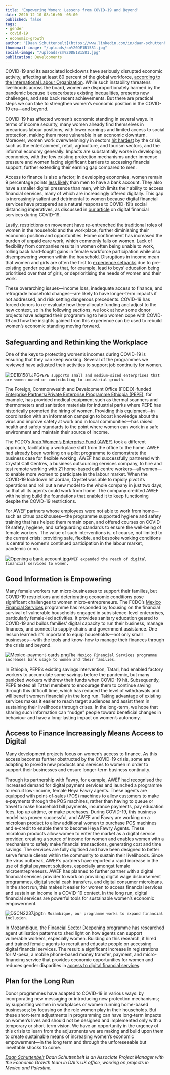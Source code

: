 ```yaml
---
title: 'Empowering Women: Lessons from COVID-19 and Beyond'
date: 2020-12-10 08:16:00 -05:00
published: false
tags:
- gender
- covid-19
- economic-growth
author: "[Daan Schuttenbelt](https://www.linkedin.com/in/daan-schuttenbelt-a24764b7/)"
thumbnail-image: "/uploads/sm%20DE1B1581.jpg"
social-image: "/uploads/sm%20DE1B1581.jpg"
publication: Developments
---
```


COVID-19 and its associated lockdowns have seriously disrupted economic activity, affecting at least 80 percent of the global workforce, [according to the International Labour Organization](https://www.unwomen.org/-/media/headquarters/attachments/sections/library/publications/2020/policy-brief-the-impact-of-covid-19-on-women-en.pdf?la=en&vs=140). While such instability threatens livelihoods across the board, women are disproportionately harmed by the pandemic because it exacerbates existing inequalities, presents new challenges, and sets back recent achievements. But there are practical steps we can take to strengthen women’s economic position in the COVID-19 era—and beyond. 






COVID-19 has affected women’s economic standing in several ways. In terms of income security, many women already find themselves in precarious labour positions, with lower earnings and limited access to social protection, making them more vulnerable in an economic downturn. Moreover, women work overwhelmingly in sectors [hit hardest](https://www.care-international.org/news/press-releases/new-study-covid-19-condemns-millions-of-women-to-poverty-when-they-could-be-a-solution-to-prosperity) by the crisis, such as the entertainment, retail, agriculture, and tourism sectors, and the informal economy generally. Impacts are substantially worse in developing economies, with the few existing protection mechanisms under immense pressure and women facing significant barriers to accessing financial support, further extending their earning gap compared to men. 

Access to finance is also a factor; in developing economies, women remain 9 percentage points [less likely](https://globalfindex.worldbank.org/#related_sec_focus) than men to have a bank account. They also have a smaller digital presence than men, which limits their ability to access financial services, many of which are increasingly offered digitally. This gap is increasingly salient and detrimental to women because digital financial services have prospered as a natural response to COVID-19’s social distancing imperatives, as discussed in [our article](https://dai-global-developments.com/articles/how-can-digital-financial-services-be-utilised-in-response-to-covid-19) on digital financial services during COVID-19. 

Lastly, restrictions on movement have re-entrenched the traditional roles of women in the household and the workplace, further diminishing their economic position and opportunities. Home confinement has increased the burden of unpaid care work, which commonly falls on women. Lack of flexibility from companies results in women often being unable to work, rolling back hard-fought gains in female workforce participation while also disempowering women within the household. Disruptions in income mean that women and girls are often the first to [experience setbacks](https://www.icrw.org/wp-content/uploads/2020/04/cweee_covid_and_wee_brief_final.pdf) due to pre-existing gender equalities that, for example, lead to boys’ education being prioritised over that of girls, or deprioritising the needs of women and their work. 

These overarching issues—income loss, inadequate access to finance, and retrograde household changes—are likely to have longer-term impacts if not addressed, and risk setting dangerous precedents. COVID-19 has forced donors to re-evaluate how they allocate funding and adjust to the new context, so in the following sections, we look at how some donor projects have adapted their programming to help women cope with COVID-19 and how the insights gained from this experience can be used to rebuild women’s economic standing moving forward.

## Safeguarding and Rethinking the Workplace

One of the keys to protecting women’s incomes during COVID-19 is ensuring that they can keep working. Several of the programmes we reviewed have adjusted their activities to support job continuity for women. 

![DE1B1581.JPG](/uploads/DE1B1581.JPG)`PEPE supports small and medium-sized enterprises that are women-owned or contributing to industrial growth.`

The Foreign, Commonwealth and Development Office (FCDO)-funded [Enterprise Partners/Private Enterprise Programme Ethiopia (PEPE)](https://www.dai.com/our-work/projects/ethiopia-private-enterprise-programme-ethiopia-pepe), for example, has provided medical equipment such as thermal scanners and thermometers and sanitation materials for industrial parks where PEPE has historically promoted the hiring of women. Providing this equipment—in coordination with an information campaign to boost knowledge about the virus and improve safety at work and in local communities—has raised health and safety standards to the point where women can work in a safe environment and maintain their source of income. 

The FCDO’s [Arab Women’s Enterprise Fund (AWEF)](https://www.dai.com/our-work/projects/jordan-egypt-and-palestine-arab-women-enterprise-fund) took a different approach, facilitating a workplace shift from the office to the home. AWEF had already been working on a pilot programme to demonstrate the business case for flexible working. AWEF had successfully partnered with Crystal Call Centres, a business outsourcing services company, to hire and test remote working with 21 home-based call centre workers—all women—to enable more women to participate in the labour market. When the COVID-19 lockdown hit Jordan, Crystel was able to rapidly pivot its operations and roll out a new model to the whole company in just two days, so that all its agents could work from home. The company credited AWEF with helping build the foundations that enabled it to keep functioning despite the COVID-19 restrictions.
 
For AWEF partners whose employees were not able to work from home—such as citrus packhouses—the programme supported hygiene and safety training that has helped them remain open, and offered courses on COVID-19 safety, hygiene, and safeguarding standards to ensure the well-being of female workers. The value of such interventions is, of course, not limited to the current crisis: providing safe, flexible, and bespoke working conditions is central to women’s continued participation in the labour market, pandemic or no.

![Opening a bank account.jpg](/uploads/Opening%20a%20bank%20account.jpg)`AWEF expanded the reach of digital financial services to women.`

## Good Information is Empowering

Many female workers run micro-businesses to support their families, but COVID-19 restrictions and deteriorating economic conditions pose significant challenges to women micro-entrepreneurs. The FCDO’s [Mexico Financial Services](https://www.dai.com/our-work/projects/mexico-prosperity-fund-mexico-financial-services-programme) programme has responded by focusing on the financial survival of vulnerable households engaged in subsistence-level enterprises, particularly female-led activities. It provides sanitary education geared to COVID-19 and builds families’ digital capacity to run their business, manage finances, and connect to supply chains and government assistance. One lesson learned: it’s important to equip households—not only small businesses—with the tools and know-how to manage their finances through the crisis and beyond. 

![Mexico-payment-cards.png](/uploads/Mexico-payment-cards.png)`The Mexico Financial Services programme increases bank usage to women and their families.`

In Ethiopia, PEPE’s existing savings intervention, Tatari, had enabled factory workers to accumulate some savings before the pandemic, but many panicked workers withdrew their funds when COVID-19 hit. Subsequently, PEPE texted all Tatari members to encourage them to continue saving through this difficult time, which has reduced the level of withdrawals and will benefit women financially in the long run. Taking advantage of existing services makes it easier to reach target audiences and assist them in sustaining their livelihoods through crises. In the long-term, we hope that sharing such information can “nudge” people toward beneficial changes in behaviour and have a long-lasting impact on women’s autonomy. 

## Access to Finance Increasingly Means Access to Digital

Many development projects focus on women’s access to finance. As this access becomes further obstructed by the COVID-19 crisis, some are adapting to provide new products and services to women in order to support their businesses and ensure longer-term business continuity. 

Through its partnership with Fawry, for example, AWEF had recognised the increased demand for digital payment services and launched a programme to recruit low-income, female Heya Fawry agents. These agents are equipped with point-of-sales (POS) machines to allow customers to make e-payments through the POS machines, rather than having to queue or travel to make household bill payments, insurance payments, pay education fees, top up airtime, or make purchases. During COVID-19, this business model has proven successful, and AWEF and Fawry are working on a microloan product to allow additional women to purchase POS machines and e-credit to enable them to become Heya Fawry Agents. These microloan products allow women to enter the market as a digital service provider, creating a source of income for women and enables women with a mechanism to safely make financial transactions, generating cost and time savings. The services are fully digitised and have been designed to better serve female clients within the community to sustain their livelihoods. Since the virus outbreak, AWEF’s partners have reported a rapid increase in the use of digital payment solutions, especially amongst female microentrepreneurs. AWEF has planned to further partner with a digital financial services provider to work on providing digital wage disbursement programmes, digital social cash transfers, and digital consumer microloans. In the short run, this makes it easier for women to access financial services and sustain an income in a COVID-19 context. In the long run, digital financial services are powerful tools for sustainable women’s economic empowerment.

![DSCN2237.jpg](/uploads/DSCN2237.jpg)`In Mozambique, our programme works to expand financial inclusion.`

In Mozambique, the [Financial Sector Deepening](https://www.dai.com/our-work/projects/mozambique-financial-sector-deepening-fsdmoc) programme has researched agent utilisation patterns to shed light on how agents can support vulnerable workers, especially women. Building on this research, it hired and trained female agents to recruit and educate people on accessing digital financial services. The result: a significant increase in registrations for M-pesa, a mobile phone-based money transfer, payment, and micro-financing service that provides economic opportunities for women and reduces gender disparities in [access to digital financial services](https://dai-global-developments.com/articles/how-can-digital-financial-services-be-utilised-in-response-to-covid-19). 

## Plan for the Long Run

Donor programmes have adapted to COVID-19 in various ways: by incorporating new messaging or introducing new protection mechanisms; by supporting women in workplaces or women running home-based businesses; by focusing on the role women play in their households. But these short-term adjustments in programming can have long-term impacts on women’s lives and should not be designed and implemented only with a temporary or short-term vision. We have an opportunity in the urgency of this crisis to learn from the adjustments we are making and build upon them to create sustainable means of increasing women’s economic empowerment—in the long term and through the unforeseeable but inevitable shocks to come.

*[Daan Schuttenbelt](https://www.linkedin.com/in/daan-schuttenbelt-a24764b7/) Daan Schuttenbelt is an Associate Project Manager with the Economic Growth team in DAI's UK office, working on projects in Mexico and Palestine.*